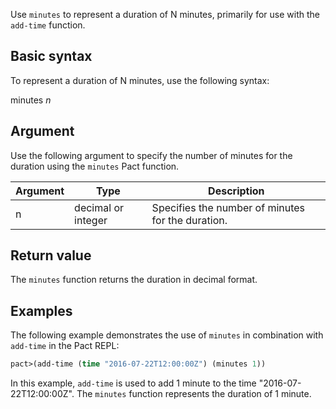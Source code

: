 Use `minutes` to represent a duration of N minutes, primarily for use with the `add-time` function.

## Basic syntax

To represent a duration of N minutes, use the following syntax:

minutes *n*

## Argument

Use the following argument to specify the number of minutes for the duration using the `minutes` Pact function.

| Argument | Type | Description |
| --- | --- | --- |
| n | decimal or integer | Specifies the number of minutes for the duration. |

## Return value

The `minutes` function returns the duration in decimal format.

## Examples

The following example demonstrates the use of `minutes` in combination with `add-time` in the Pact REPL:

```lisp
pact>(add-time (time "2016-07-22T12:00:00Z") (minutes 1))
```

In this example, `add-time` is used to add 1 minute to the time "2016-07-22T12:00:00Z". The `minutes` function represents the duration of 1 minute.
